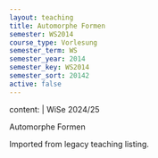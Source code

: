 ```yaml
---
layout: teaching
title: Automorphe Formen
semester: WS2014
course_type: Vorlesung
semester_term: WS
semester_year: 2014
semester_key: WS2014
semester_sort: 20142
active: false
---
```

content: |
  WiSe 2024/25
  
  Automorphe Formen

Imported from legacy teaching listing.
